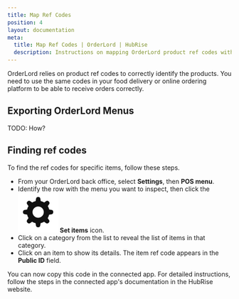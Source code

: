 ```yaml
---
title: Map Ref Codes
position: 4
layout: documentation
meta:
  title: Map Ref Codes | OrderLord | HubRise
  description: Instructions on mapping OrderLord product ref codes with other apps after connecting your EPOS with HubRise. Connect apps and synchronise your data.
---
```


OrderLord relies on product ref codes to correctly identify the products. You need to use the same codes in your food delivery or online ordering platform to be able to receive orders correctly.

## Exporting OrderLord Menus

TODO: How?

## Finding ref codes

To find the ref codes for specific items, follow these steps.

- From your OrderLord back office, select **Settings**, then **POS menu**.
- Identify the row with the menu you want to inspect, then click the <InlineImage width="21" height="21">![Set items icon](../images/set-items-icon.png)</InlineImage> **Set items** icon.
- Click on a category from the list to reveal the list of items in that category.
- Click on an item to show its details. The item ref code appears in the **Public ID** field.

You can now copy this code in the connected app. For detailed instructions, follow the steps in the connected app's documentation in the HubRise website. 